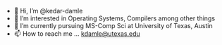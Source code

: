 - 👋 Hi, I’m @kedar-damle
- 👀 I’m interested in Operating Systems, Compilers among other things
- 🌱 I’m currently pursuing MS-Comp Sci at University of Texas, Austin
- 📫 How to reach me ... kdamle@utexas.edu

<!---
kedar-damle/kedar-damle is a ✨ special ✨ repository because its `README.md` (this file) appears on your GitHub profile.
You can click the Preview link to take a look at your changes.
--->
